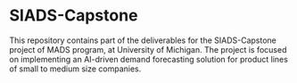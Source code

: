 # SIADS-Capstone
This repository contains part of the deliverables for the SIADS-Capstone project of MADS program, at University of Michigan. The project is focused on implementing an AI-driven demand forecasting solution for product lines of small to medium size companies.
